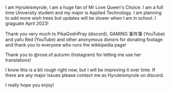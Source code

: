 I am Hyruleismyrule, I am a huge fan of Mr Love Queen's Choice. I am a full time University student and my major is Applied Technology. I am planning to add more wish trees but updates will be slower when I am in school. I graguate April 2023!

Thank you very much to PikaGodnPray (discord), GAMING 事件簿 (YouTube) and yafu Red (YouTube) and other anonymous donors for donating footage and thank you to everyone who runs the wikkipedia page!

Thank you to @rose.of.autumn (Instagram) for letting me use her translations!

I know this is a bit rough right now, but I will be improving it over time. If there are any major issues please contact me as Hyruleismyrule on discord.

I really hope you enjoy!
